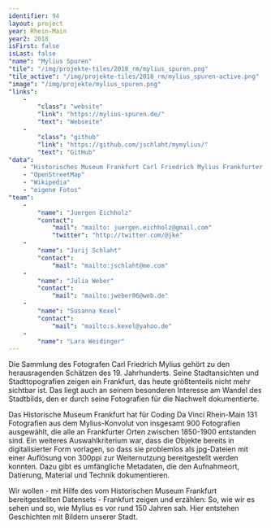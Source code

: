 ```yaml
---
identifier: 94
layout: project
year: Rhein-Main
year2: 2018
isFirst: false
isLast: false
"name": "Mylius Spuren"
"tile": "/img/projekte-tiles/2018_rm/mylius_spuren.png"
"tile_active": "/img/projekte-tiles/2018_rm/mylius_spuren-active.png"
"image": "/img/projekte/mylius_spuren.png"
"links":
    -
        "class": "website"
        "link": "https://mylius-spuren.de/"
        "text": "Webseite"
    -
        "class": "github"
        "link": "https://github.com/jschlaht/mymylius/"
        "text": "GitHub"
"data":
    - "Historisches Museum Frankfurt Carl Friedrich Mylius Frankfurter Stadtansichten"
    - "OpenStreetMap"
    - "Wikipedia"
    - "eigene Fotos"
"team":
    -
        "name": "Juergen Eichholz"
        "contact":
            "mail": "mailto: juergen.eichholz@gmail.com"
            "twitter": "http://twitter.com/@jke"
    -
        "name": "Jurij Schlaht"
        "contact":
            "mail": "mailto:jschlaht@me.com"
    -
        "name": "Julia Weber"
        "contact":
            "mail": "mailto:jweber06@web.de"
    -
        "name": "Susanna Kexel"
        "contact":
            "mail": "mailto:s.kexel@yahoo.de"
    -
        "name": "Lara Weidinger"
---
```

Die Sammlung des Fotografen Carl Friedrich Mylius gehört zu den herausragenden Schätzen des 19. Jahrhunderts. Seine Stadtansichten und Stadttopografien zeigen ein Frankfurt, das heute größtenteils nicht mehr sichtbar ist. Das liegt auch an seinem besonderen Interesse am Wandel des Stadtbilds, den er durch seine Fotografien für die Nachwelt dokumentierte.

Das Historische Museum Frankfurt hat für Coding Da Vinci Rhein-Main 131 Fotografien aus dem Mylius-Konvolut von insgesamt 900 Fotografien ausgewählt, die alle an Frankfurter Orten zwischen 1850-1900 entstanden sind. Ein weiteres Auswahlkriterium war, dass die Objekte bereits in digitalisierter Form vorlagen, so dass sie problemlos als jpg-Dateien mit einer Auflösung von 300ppi zur Weiternutzung bereitgestellt werden konnten. Dazu gibt es umfängliche Metadaten, die den Aufnahmeort, Datierung, Material und Technik dokumentieren.

Wir wollen - mit Hilfe des vom Historischen Museum Frankfurt bereitgestellten Datensets - Frankfurt zeigen und erzählen: So, wie wir es sehen und so, wie Mylius es vor rund 150 Jahren sah. Hier entstehen Geschichten mit Bildern unserer Stadt.



